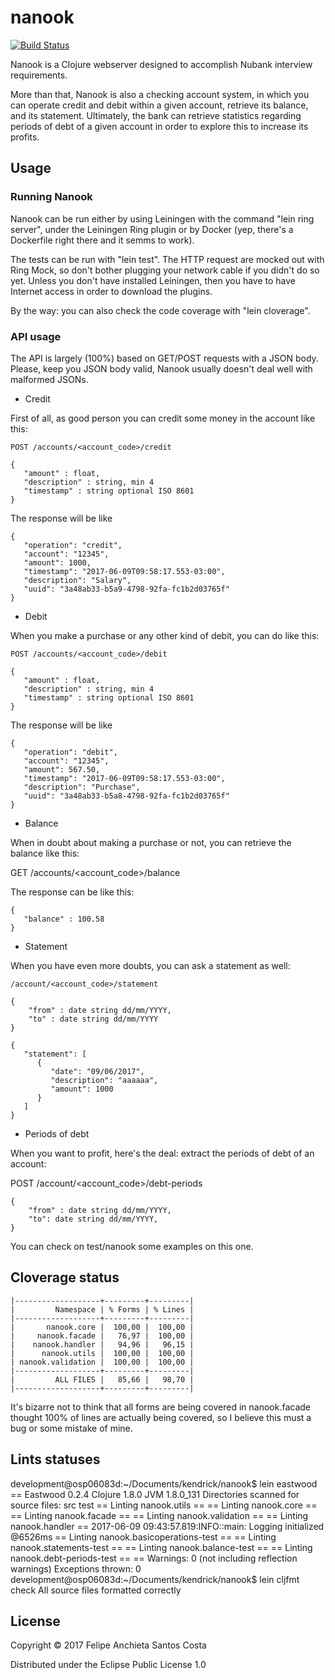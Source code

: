 # nanook

[![Build Status](https://travis-ci.org/felipeanchieta/nanook.svg?branch=master)](https://travis-ci.org/felipeanchieta/nanook)

Nanook is a Clojure webserver designed to accomplish Nubank interview requirements.

More than that, Nanook is also a checking account system, in which you can operate credit and debit within a given account, retrieve its balance, and its statement. Ultimately, the bank can retrieve statistics regarding periods of debt of a given account in order to explore this to increase its profits.

## Usage

### Running Nanook

Nanook can be run either by using Leiningen with the command "lein ring server", under the Leiningen Ring plugin or by Docker (yep, there's a Dockerfile right there and it semms to work).

The tests can be run with "lein test". The HTTP request are mocked out with Ring Mock, so don't bother plugging your network cable if you didn't do so yet. Unless you don't have installed Leiningen, then you have to have Internet access in order to download the plugins. 

By the way: you can also check the code coverage with "lein cloverage".

### API usage

The API is largely (100%) based on GET/POST requests with a JSON body. Please, keep you JSON body valid, Nanook usually doesn't deal well with malformed JSONs.

- Credit

First of all, as good person you can credit some money in the account like this:

```
POST /accounts/<account_code>/credit

{
   "amount" : float,
   "description" : string, min 4
   "timestamp" : string optional ISO 8601
}
```

The response will be like

```
{
   "operation": "credit",
   "account": "12345",
   "amount": 1000,
   "timestamp": "2017-06-09T09:58:17.553-03:00",
   "description": "Salary",
   "uuid": "3a48ab33-b5a9-4798-92fa-fc1b2d03765f"
}
```

- Debit

When you make a purchase or any other kind of debit, you can do like this:

```
POST /accounts/<account_code>/debit

{
   "amount" : float,
   "description" : string, min 4
   "timestamp" : string optional ISO 8601
}
```

The response will be like

```
{
   "operation": "debit",
   "account": "12345",
   "amount": 567.50,
   "timestamp": "2017-06-09T09:58:17.553-03:00",
   "description": "Purchase",
   "uuid": "3a48ab33-b5a8-4798-92fa-fc1b2d03765f"
}
```

- Balance

When in doubt about making a purchase or not, you can retrieve the balance like this:

GET /accounts/<account_code>/balance

The response can be like this:

```
{
   "balance" : 100.58
}
```

- Statement

When you have even more doubts, you can ask a statement as well:

```
/account/<account_code>/statement

{
    "from" : date string dd/mm/YYYY,
    "to" : date string dd/mm/YYYY
}
```

```
{
   "statement":￼[
￼     {
         "date": "09/06/2017",
         "description": "aaaaaa",
         "amount": 1000
      }
   ]
}
```

- Periods of debt

When you want to profit, here's the deal: extract the periods of debt of an account:

POST /account/<account_code>/debt-periods

```
{
    "from" : date string dd/mm/YYYY,
    "to": date string dd/mm/YYYY,
}
```

You can check on test/nanook some examples on this one.

## Cloverage status

```
|-------------------+---------+---------|
|         Namespace | % Forms | % Lines |
|-------------------+---------+---------|
|       nanook.core |  100,00 |  100,00 |
|     nanook.facade |   76,97 |  100,00 |
|    nanook.handler |   94,96 |   96,15 |
|      nanook.utils |  100,00 |  100,00 |
| nanook.validation |  100,00 |  100,00 |
|-------------------+---------+---------|
|         ALL FILES |   85,66 |   98,70 |
|-------------------+---------+---------|

```

It's bizarre not to think that all forms are being covered in nanook.facade thought 100% of lines are actually being covered, so I believe this must a bug or some mistake of mine.

## Lints statuses

development@osp06083d:~/Documents/kendrick/nanook$ lein eastwood
== Eastwood 0.2.4 Clojure 1.8.0 JVM 1.8.0_131
Directories scanned for source files:
  src test
== Linting nanook.utils ==
== Linting nanook.core ==
== Linting nanook.facade ==
== Linting nanook.validation ==
== Linting nanook.handler ==
2017-06-09 09:43:57.819:INFO::main: Logging initialized @6526ms
== Linting nanook.basicoperations-test ==
== Linting nanook.statements-test ==
== Linting nanook.balance-test ==
== Linting nanook.debt-periods-test ==
== Warnings: 0 (not including reflection warnings)  Exceptions thrown: 0
development@osp06083d:~/Documents/kendrick/nanook$ lein cljfmt check
All source files formatted correctly

## License

Copyright © 2017 Felipe Anchieta Santos Costa

Distributed under the Eclipse Public License 1.0
